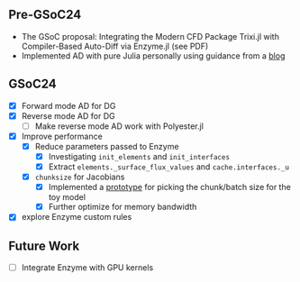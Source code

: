 ## Pre-GSoC24
- The GSoC proposal: Integrating the Modern CFD Package Trixi.jl with Compiler-Based Auto-Diff via Enzyme.jl (see PDF)
- Implemented AD with pure Julia personally using guidance from a [blog](https://blog.rogerluo.dev/2018/10/23/write-an-ad-in-one-day/)

## GSoC24
- [X] Forward mode AD for DG
- [X] Reverse mode AD for DG
	- [ ] Make reverse mode AD work with Polyester.jl
- [x] Improve performance
	- [x]  Reduce parameters passed to Enzyme
		- [X] Investigating `init_elements` and `init_interfaces`
		- [x] Extract `elements._surface_flux_values` and `cache.interfaces._u`
	- [x] `chunksize` for Jacobians
		- [X] Implemented a [prototype](https://github.com/junyixu/enzyme_MWE/blob/81365fb0ae848bcae592292ca5d9cc82ace53df9/valilla_upwind.jl#L85-L109) for picking the chunk/batch size for the toy model
		- [x] Further optimize for memory bandwidth
- [X] explore Enzyme custom rules

## Future Work
- [ ] Integrate Enzyme with GPU kernels
